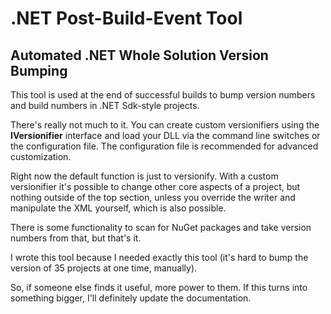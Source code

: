 # .NET Post-Build-Event Tool

## Automated .NET Whole Solution Version Bumping

This tool is used at the end of successful builds to bump version numbers and build numbers in .NET Sdk-style projects.

There's really not much to it.  You can create custom versionifiers using the __IVersionifier__ interface and load your DLL via the command line switches or the configuration file.  The configuration file is recommended for advanced customization.

Right now the default function is just to versionify. With a custom versionifier it's possible to change other core aspects of a project, but nothing outside of the top section, unless you override the writer and manipulate the XML yourself, which is also possible.

There is some functionality to scan for NuGet packages and take version numbers from that, but that's it. 

I wrote this tool because I needed exactly this tool (it's hard to bump the version of 35 projects at one time, manually).

So, if someone else finds it useful, more power to them.  If this turns into something bigger, I'll definitely update the documentation.
